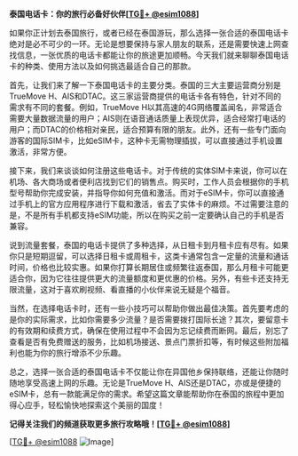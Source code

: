 **泰国电话卡：你的旅行必备好伙伴[[TG💪+ @esim1088](https://t.me/s/esim1088)]**

如果你正计划去泰国旅行，或者已经在泰国游玩，那么选择一张合适的泰国电话卡绝对是必不可少的一环。无论是想要保持与家人朋友的联系，还是需要快速上网查找信息，一张优质的电话卡都能让你的旅途更加顺畅。今天我们就来聊聊泰国电话卡的种类、使用方法以及如何挑选最适合自己的那款。

首先，让我们来了解一下泰国电话卡的主要分类。泰国的三大主要运营商分别是TrueMove H、AIS和DTAC。这三家运营商提供的电话卡各有特色，针对不同的需求有不同的套餐。例如，TrueMove H以其高速的4G网络覆盖闻名，非常适合需要大量数据流量的用户；AIS则在语音通话质量上表现优异，适合经常打电话的用户；而DTAC的价格相对亲民，适合预算有限的朋友。此外，还有一些专门面向游客的国际SIM卡，比如eSIM卡，这种卡无需物理插拔，可以直接通过手机设置激活，非常方便。

接下来，我们来谈谈如何注册这些电话卡。对于传统的实体SIM卡来说，你可以在机场、各大商场或者便利店找到它们的销售点。购买时，工作人员会根据你的手机型号帮助你完成安装，并指导你如何充值和激活。而对于eSIM卡，你可以直接通过手机上的官方应用程序进行下载和激活，省去了实体卡的麻烦。不过需要注意的是，不是所有手机都支持eSIM功能，所以在购买之前一定要确认自己的手机是否兼容。

说到流量套餐，泰国的电话卡提供了多种选择，从日租卡到月租卡应有尽有。如果你只是短期逗留，可以选择日租卡或周租卡，这类卡通常包含一定量的流量和通话时间，价格也比较实惠。如果你打算长期居住或频繁往返泰国，那么月租卡可能更适合你，因为它往往提供更大的流量额度和更优惠的价格。另外，有些卡还支持无限流量，这对于喜欢刷视频、看直播的小伙伴来说无疑是个福音。

当然，在选择电话卡时，还有一些小技巧可以帮助你做出最佳决策。首先要考虑的是你的实际需求，比如你需要多少流量？是否需要拨打国际长途？其次，要留意卡的有效期和续费方式，确保在使用过程中不会因为忘记续费而断网。最后，别忘了查看是否有免费赠送的服务，比如机场接送、景点门票折扣等，有时候这些附加福利也能为你的旅行增添不少乐趣。

总之，选择一张合适的泰国电话卡不仅能让你在异国他乡保持联络，还能让你随时随地享受高速上网的乐趣。无论是TrueMove H、AIS还是DTAC，亦或是便捷的eSIM卡，总有一款能满足你的需求。希望这篇文章能帮助你在泰国的旅程中更加得心应手，轻松愉快地探索这个美丽的国度！

**记得关注我们的频道获取更多旅行攻略哦！[[TG💪+ @esim1088](https://t.me/s/esim1088)]**

[[TG💪+ @esim1088](https://t.me/s/esim1088) ![Image](https://i.postimg.cc/4NQfJmqS/Snipaste-2025-05-13-00-14-12.png)]